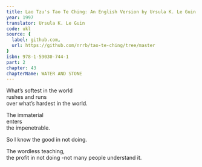 ```yaml
---
title: Lao Tzu's Tao Te Ching: An English Version by Ursula K. Le Guin
year: 1997
translator: Ursula K. Le Guin
code: ukl
source: {
  label: github.com,
  url: https://github.com/nrrb/tao-te-ching/tree/master
}
isbn: 978-1-59030-744-1
part: 2
chapter: 43
chapterName: WATER AND STONE
---
```

What’s softest in the world  
rushes and runs  
over what’s hardest in the world.  

The immaterial  
enters  
the impenetrable.  

So I know the good in not doing.  

The wordless teaching,  
the profit in not doing -not many people understand it.